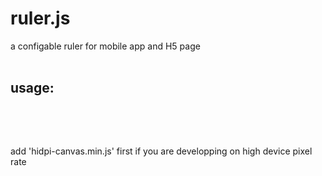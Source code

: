 # ruler.js
a configable ruler for mobile app and H5 page<br><br>
<h2>usage:</h2><br><br>
<code>
<script>
var opt = {id:'canvas', //canvas的id
		   showId:'number', //显示数字容器的id
		   h:50, //canvas高，（宽度默认为屏幕宽）
		   p:80, //一个刻度的宽度
		   ts:50, //总刻度数
		   sf:500, //两个刻度间的数值
		   cs:10000, //屏幕正中间的刻度数
		   c4s:'#BCBCBC', //刻度颜色
		   c4n:'#BCBCBC'} // 数字颜色
  var ruler = new Ruler(opt)
  ruler.init()
</script>
</code>
add 'hidpi-canvas.min.js' first if you are developping on high device pixel rate 




